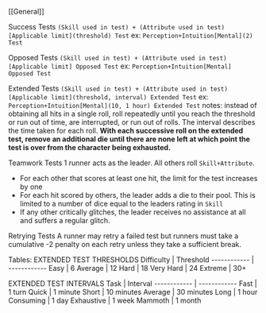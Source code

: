 [[General]]

Success Tests
`(Skill used in test) + (Attribute used in test)[Applicable limit](threshold) Test`
ex: `Perception+Intuition[Mental](2) Test`

Opposed Tests
`(Skill used in test) + (Attribute used in test)[Applicable limit] Opposed Test`
ex: `Perception+Intuition[Mental] Opposed Test`

Extended Tests
`(Skill used in test) + (Attribute used in test)[Applicable limit](threshold, interval) Extended Test`
ex: `Perception+Intuition[Mental](10, 1 hour) Extended Test`
notes: instead of obtaining all hits in a single roll, roll repeatedly until you reach the threshold or run out of time, are interrupted, or run out of rolls. The interval describes the time taken for each roll. **With each successive roll on the extended test, remove an additional die until there are none left at which point the test is over from the character being exhausted.**

Teamwork Tests
1 runner acts as the leader. All others roll `Skill+Attribute`. 
- For each other that scores at least one hit, the limit for the test increases by one
- For each hit scored by others, the leader adds a die to their pool. This is limited to a number of dice equal to the leaders rating in `Skill`
- If any other critically glitches, the leader receives no assistance at all and suffers a regular glitch.

Retrying Tests
A runner may retry a failed test but runners must take a cumulative -2 penalty on each retry unless they take a sufficient break.

Tables:
EXTENDED TEST THRESHOLDS
Difficulty | Threshold
------------ | ------------
Easy | 6
Average | 12
Hard | 18
Very Hard | 24
Extreme | 30+

EXTENDED TEST INTERVALS
Task | Interval
------------ | ------------
Fast | 1 turn
Quick | 1 minute
Short | 10 minutes
Average | 30 minutes
Long | 1 hour
Consuming | 1 day
Exhaustive | 1 week
Mammoth | 1 month
